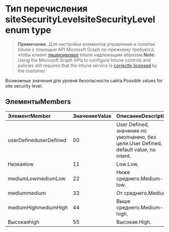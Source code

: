 # <a name="sitesecuritylevel-enum-type"></a><span data-ttu-id="219aa-101">Тип перечисления siteSecurityLevel</span><span class="sxs-lookup"><span data-stu-id="219aa-101">siteSecurityLevel enum type</span></span>

> <span data-ttu-id="219aa-102">**Примечание.** Для настройки элементов управления и политик Intune с помощью API Microsoft Graph по-прежнему требуется, чтобы клиент [лицензировал](https://go.microsoft.com/fwlink/?linkid=839381) Intune надлежащим образом.</span><span class="sxs-lookup"><span data-stu-id="219aa-102">**Note:** Using the Microsoft Graph APIs to configure Intune controls and policies still requires that the Intune service is [correctly licensed](https://go.microsoft.com/fwlink/?linkid=839381) by the customer.</span></span>

<span data-ttu-id="219aa-103">Возможные значения для уровня безопасности сайта.</span><span class="sxs-lookup"><span data-stu-id="219aa-103">Possible values for site security level.</span></span>
## <a name="members"></a><span data-ttu-id="219aa-104">Элементы</span><span class="sxs-lookup"><span data-stu-id="219aa-104">Members</span></span>
|<span data-ttu-id="219aa-105">Элемент</span><span class="sxs-lookup"><span data-stu-id="219aa-105">Member</span></span>|<span data-ttu-id="219aa-106">Значение</span><span class="sxs-lookup"><span data-stu-id="219aa-106">Value</span></span>|<span data-ttu-id="219aa-107">Описание</span><span class="sxs-lookup"><span data-stu-id="219aa-107">Description</span></span>|
|:---|:---|:---|
|<span data-ttu-id="219aa-108">userDefined</span><span class="sxs-lookup"><span data-stu-id="219aa-108">userDefined</span></span>|<span data-ttu-id="219aa-109">0</span><span class="sxs-lookup"><span data-stu-id="219aa-109">0</span></span>|<span data-ttu-id="219aa-110">User Defined, значение по умолчанию, без цели.</span><span class="sxs-lookup"><span data-stu-id="219aa-110">User Defined, default value, no intent.</span></span>|
|<span data-ttu-id="219aa-111">Низкая</span><span class="sxs-lookup"><span data-stu-id="219aa-111">low</span></span>|<span data-ttu-id="219aa-112">1</span><span class="sxs-lookup"><span data-stu-id="219aa-112">1</span></span>|<span data-ttu-id="219aa-113">Low.</span><span class="sxs-lookup"><span data-stu-id="219aa-113">Low.</span></span>|
|<span data-ttu-id="219aa-114">mediumLow</span><span class="sxs-lookup"><span data-stu-id="219aa-114">mediumLow</span></span>|<span data-ttu-id="219aa-115">2</span><span class="sxs-lookup"><span data-stu-id="219aa-115">2</span></span>|<span data-ttu-id="219aa-116">Ниже среднего.</span><span class="sxs-lookup"><span data-stu-id="219aa-116">Medium-low.</span></span>|
|<span data-ttu-id="219aa-117">medium</span><span class="sxs-lookup"><span data-stu-id="219aa-117">medium</span></span>|<span data-ttu-id="219aa-118">3</span><span class="sxs-lookup"><span data-stu-id="219aa-118">3</span></span>|<span data-ttu-id="219aa-119">От среднего.</span><span class="sxs-lookup"><span data-stu-id="219aa-119">Medium.</span></span>|
|<span data-ttu-id="219aa-120">mediumHigh</span><span class="sxs-lookup"><span data-stu-id="219aa-120">mediumHigh</span></span>|<span data-ttu-id="219aa-121">4</span><span class="sxs-lookup"><span data-stu-id="219aa-121">4</span></span>|<span data-ttu-id="219aa-122">Выше среднего.</span><span class="sxs-lookup"><span data-stu-id="219aa-122">Medium-high.</span></span>|
|<span data-ttu-id="219aa-123">Высокая</span><span class="sxs-lookup"><span data-stu-id="219aa-123">high</span></span>|<span data-ttu-id="219aa-124">5</span><span class="sxs-lookup"><span data-stu-id="219aa-124">5</span></span>|<span data-ttu-id="219aa-125">Высокая.</span><span class="sxs-lookup"><span data-stu-id="219aa-125">High.</span></span>|



